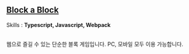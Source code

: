 ## [Block a Block](https://saramkim.github.io/js-game/)

Skills : **Typescript, Javascript, Webpack** <br></br>

웹으로 즐길 수 있는 단순한 블록 게임입니다. PC, 모바일 모두 이용 가능합니다.
